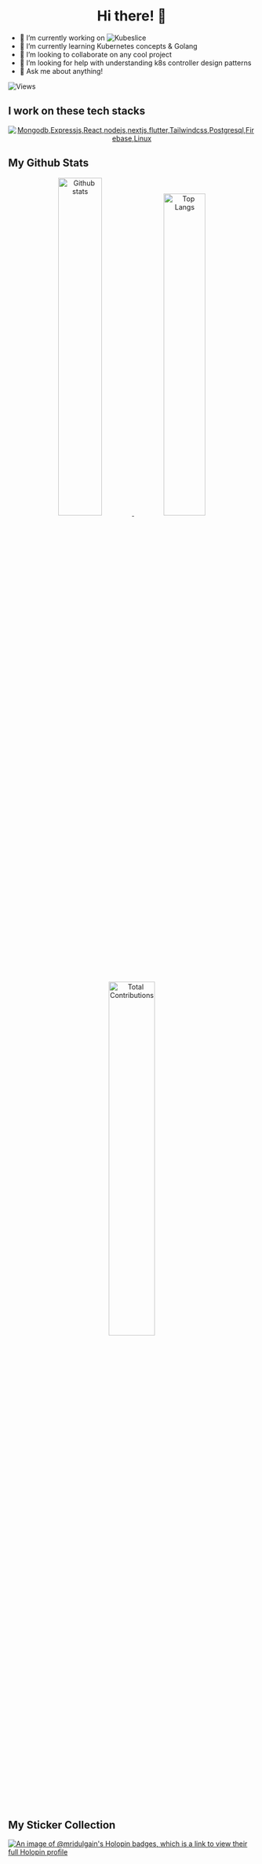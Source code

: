 <!-- **mridulgain/mridulgain** is a ✨ _special_ ✨ repository because its `README.md` (this file) appears on your GitHub profile.

Here are some ideas to get you started: -->

<h1 align="center">Hi there! 👋</h1>

- 🔭 I’m currently working on ![Kubeslice](https://github.com/kubeslice)
- 🌱 I’m currently learning Kubernetes concepts & Golang
- 👯 I’m looking to collaborate on any cool project
- 🤔 I’m looking for help with understanding k8s controller design patterns
- 💬 Ask me about anything!
<!-- - 📫 How to reach me: ... 
<!-- - 😄 Pronouns: ...
- ⚡ Fun fact: ... --->

![Views](https://komarev.com/ghpvc/?username=mridulgain)

## I work on these tech stacks

<p align="center">
  <a href="#">
    <img src="https://skillicons.dev/icons?i=go,kubernetes,docker,git,linux,vscode" alt="Mongodb,Expressjs,React,nodejs,nextjs,flutter,Tailwindcss,Postgresql,Firebase,Linux" />
  </a>
</p>


## My Github Stats

<!-- <p align="center"><a href="#">
    <img src="https://github-readme-stats.vercel.app/api?username=mridulgain&theme=onedark&show_icons=true&hide_rank=true&custom_title=Stats&count_private=true&hide_border=true&hide=issues&line_height=24&bg_color=0d1117" alt="Github stats" />
    <img src="https://github-readme-stats.vercel.app/api/top-langs/?username=mridulgain&layout=compact&theme=onedark&count_private=true&hide_border=true&bg_color=0d1117" alt="Top Langs">
</a></p> -->

<p align="center"><a href="#">
    <img 
        width="42%" 
        src="https://github-readme-stats.vercel.app/api?username=mridulgain&show_icons=true&theme=tokyonight&show=reviews,prs_merged&rank_icon=percentile" 
        alt="Github stats"/>
    <!-- <br> -->
    <img 
        width="41%"
        src="https://github-readme-stats.vercel.app/api/top-langs/?username=mridulgain&layout=compact&theme=tokyonight&count_private=true" 
        alt="Top Langs" />
    <br>
    <img 
        width="43%" 
        src="https://github-readme-streak-stats.herokuapp.com/?user=mridulgain&theme=tokyonight" 
        alt="Total Contributions" />
    <br>

</a></p>

## My Sticker Collection
[![An image of @mridulgain's Holopin badges, which is a link to view their full Holopin profile](https://holopin.me/mridulgain)](https://holopin.io/@mridulgain)
<!-- ## Other contributions -->

<!-- [![Mridul-avesha's GitHub stats](https://github-readme-streak-stats.herokuapp.com/?user=mridul-avesha&show_icons=true&&count_private=true&theme=transparent&&custom_title=mridul-avesha's%20%20Github%20stats)](https://github.com/mridul-avesha/) -->

<!-- <p align="center">
    <a href="https://github.com/mridul-avesha/">
        <img 
            width="45%" 
            src="https://github-readme-streak-stats.herokuapp.com/?user=mridul-avesha&show_icons=true&&count_private=true&theme=dracula&&custom_title=mridul-avesha's%20%20Github%20stats" 
            alt="Total Contributions" 
        />
    </a>
    <a href="https://github.com/mridulgain-oc/">
        <img 
            width="45%" 
            src="https://github-readme-streak-stats.herokuapp.com/?user=mridulgain-oc&show_icons=true&&count_private=true&theme=dracula&&custom_title=mridul-oc's%20%20Github%20stats" 
            alt="Mridul-oc's GitHub stats" />
    </a>
    <br>
</p> -->

<!-- [![Mridul-oc's GitHub stats](https://github-readme-streak-stats.herokuapp.com/?user=mridulgain-oc&show_icons=true&&count_private=true&theme=transparent&&custom_title=mridul-oc's%20%20Github%20stats)](https://github.com/mridulgain-oc/) -->
